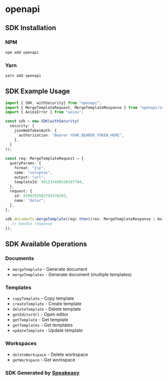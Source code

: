 # openapi

<!-- Start SDK Installation -->
## SDK Installation

### NPM

```bash
npm add openapi
```

### Yarn

```bash
yarn add openapi
```
<!-- End SDK Installation -->

## SDK Example Usage
<!-- Start SDK Example Usage -->
```typescript
import { SDK, withSecurity} from "openapi";
import { MergeTemplateRequest, MergeTemplateResponse } from "openapi/src/sdk/models/operations";
import { AxiosError } from "axios";

const sdk = new SDK(withSecurity(
  security: {
    jsonWebTokenAuth: {
      authorization: "Bearer YOUR_BEARER_TOKEN_HERE",
    },
  }
));
    
const req: MergeTemplateRequest = {
  queryParams: {
    format: "zip",
    name: "voluptas",
    output: "url",
    templateId: 501233450539197794,
  },
  request: {
    id: 3390393562759376202,
    name: "dolor",
  },
};

sdk.documents.mergeTemplate(req).then((res: MergeTemplateResponse | AxiosError) => {
   // handle response
});
```
<!-- End SDK Example Usage -->

<!-- Start SDK Available Operations -->
## SDK Available Operations

### Documents

* `mergeTemplate` - Generate document
* `mergeTemplates` - Generate document (multiple templates)

### Templates

* `copyTemplate` - Copy template
* `createTemplate` - Create template
* `deleteTemplate` - Delete template
* `getEditorUrl` - Open editor
* `getTemplate` - Get template
* `getTemplates` - Get templates
* `updateTemplate` - Update template

### Workspaces

* `deleteWorkspace` - Delete workspace
* `getWorkspace` - Get workspace

<!-- End SDK Available Operations -->

### SDK Generated by [Speakeasy](https://docs.speakeasyapi.dev/docs/using-speakeasy/client-sdks)
